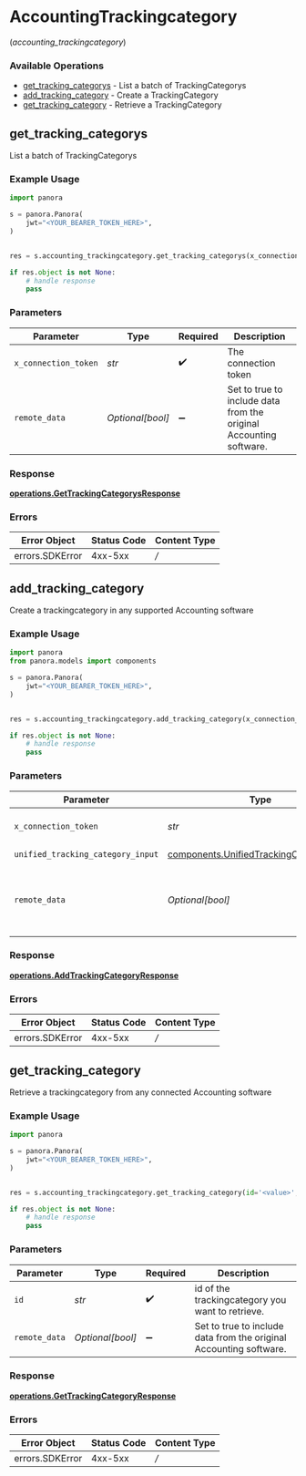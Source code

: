 # AccountingTrackingcategory
(*accounting_trackingcategory*)

### Available Operations

* [get_tracking_categorys](#get_tracking_categorys) - List a batch of TrackingCategorys
* [add_tracking_category](#add_tracking_category) - Create a TrackingCategory
* [get_tracking_category](#get_tracking_category) - Retrieve a TrackingCategory

## get_tracking_categorys

List a batch of TrackingCategorys

### Example Usage

```python
import panora

s = panora.Panora(
    jwt="<YOUR_BEARER_TOKEN_HERE>",
)


res = s.accounting_trackingcategory.get_tracking_categorys(x_connection_token='<value>', remote_data=False)

if res.object is not None:
    # handle response
    pass

```

### Parameters

| Parameter                                                          | Type                                                               | Required                                                           | Description                                                        |
| ------------------------------------------------------------------ | ------------------------------------------------------------------ | ------------------------------------------------------------------ | ------------------------------------------------------------------ |
| `x_connection_token`                                               | *str*                                                              | :heavy_check_mark:                                                 | The connection token                                               |
| `remote_data`                                                      | *Optional[bool]*                                                   | :heavy_minus_sign:                                                 | Set to true to include data from the original Accounting software. |


### Response

**[operations.GetTrackingCategorysResponse](../../models/operations/gettrackingcategorysresponse.md)**
### Errors

| Error Object    | Status Code     | Content Type    |
| --------------- | --------------- | --------------- |
| errors.SDKError | 4xx-5xx         | */*             |

## add_tracking_category

Create a trackingcategory in any supported Accounting software

### Example Usage

```python
import panora
from panora.models import components

s = panora.Panora(
    jwt="<YOUR_BEARER_TOKEN_HERE>",
)


res = s.accounting_trackingcategory.add_tracking_category(x_connection_token='<value>', unified_tracking_category_input=components.UnifiedTrackingCategoryInput(), remote_data=False)

if res.object is not None:
    # handle response
    pass

```

### Parameters

| Parameter                                                                                          | Type                                                                                               | Required                                                                                           | Description                                                                                        |
| -------------------------------------------------------------------------------------------------- | -------------------------------------------------------------------------------------------------- | -------------------------------------------------------------------------------------------------- | -------------------------------------------------------------------------------------------------- |
| `x_connection_token`                                                                               | *str*                                                                                              | :heavy_check_mark:                                                                                 | The connection token                                                                               |
| `unified_tracking_category_input`                                                                  | [components.UnifiedTrackingCategoryInput](../../models/components/unifiedtrackingcategoryinput.md) | :heavy_check_mark:                                                                                 | N/A                                                                                                |
| `remote_data`                                                                                      | *Optional[bool]*                                                                                   | :heavy_minus_sign:                                                                                 | Set to true to include data from the original Accounting software.                                 |


### Response

**[operations.AddTrackingCategoryResponse](../../models/operations/addtrackingcategoryresponse.md)**
### Errors

| Error Object    | Status Code     | Content Type    |
| --------------- | --------------- | --------------- |
| errors.SDKError | 4xx-5xx         | */*             |

## get_tracking_category

Retrieve a trackingcategory from any connected Accounting software

### Example Usage

```python
import panora

s = panora.Panora(
    jwt="<YOUR_BEARER_TOKEN_HERE>",
)


res = s.accounting_trackingcategory.get_tracking_category(id='<value>', remote_data=False)

if res.object is not None:
    # handle response
    pass

```

### Parameters

| Parameter                                                          | Type                                                               | Required                                                           | Description                                                        |
| ------------------------------------------------------------------ | ------------------------------------------------------------------ | ------------------------------------------------------------------ | ------------------------------------------------------------------ |
| `id`                                                               | *str*                                                              | :heavy_check_mark:                                                 | id of the trackingcategory you want to retrieve.                   |
| `remote_data`                                                      | *Optional[bool]*                                                   | :heavy_minus_sign:                                                 | Set to true to include data from the original Accounting software. |


### Response

**[operations.GetTrackingCategoryResponse](../../models/operations/gettrackingcategoryresponse.md)**
### Errors

| Error Object    | Status Code     | Content Type    |
| --------------- | --------------- | --------------- |
| errors.SDKError | 4xx-5xx         | */*             |
